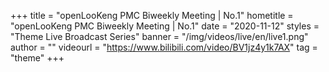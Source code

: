 +++
    title = "openLooKeng PMC Biweekly Meeting | No.1"
    hometitle = "openLooKeng PMC Biweekly Meeting | No.1"
    date = "2020-11-12"
    styles = "Theme Live Broadcast Series"
    banner = "/img/videos/live/en/live1.png"
    author = ""
    videourl = "https://www.bilibili.com/video/BV1jz4y1k7AX" 
    tag = "theme"
+++